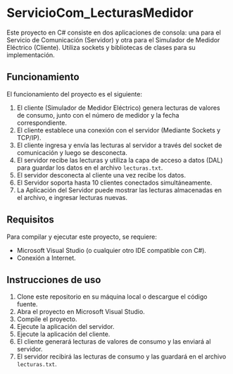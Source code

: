 # ServicioCom_LecturasMedidor

Este proyecto en C# consiste en dos aplicaciones de consola: una para el Servicio de Comunicación (Servidor) y otra para el Simulador de Medidor Eléctrico (Cliente). 
Utiliza sockets y bibliotecas de clases para su implementación.

## Funcionamiento

El funcionamiento del proyecto es el siguiente:

1. El cliente (Simulador de Medidor Eléctrico) genera lecturas de valores de consumo, junto con el número de medidor y la fecha correspondiente.
2. El cliente establece una conexión con el servidor (Mediante Sockets y TCP/IP).
3. El cliente ingresa y envía las lecturas al servidor a través del socket de comunicación y luego se desconecta.
4. El servidor recibe las lecturas y utiliza la capa de acceso a datos (DAL) para guardar los datos en el archivo `lecturas.txt`.
5. El servidor desconecta al cliente una vez recibe los datos.
6. El Servidor soporta hasta 10 clientes conectados simultáneamente.
7. La Aplicación del Servidor puede mostrar las lecturas almacenadas en el archivo, e ingresar lecturas nuevas.

## Requisitos

Para compilar y ejecutar este proyecto, se requiere:

- Microsoft Visual Studio (o cualquier otro IDE compatible con C#).
- Conexión a Internet.

## Instrucciones de uso

1. Clone este repositorio en su máquina local o descargue el código fuente.
2. Abra el proyecto en Microsoft Visual Studio.
3. Compile el proyecto.
4. Ejecute la aplicación del servidor.
5. Ejecute la aplicación del cliente.
6. El cliente generará lecturas de valores de consumo y las enviará al servidor.
7. El servidor recibirá las lecturas de consumo y las guardará en el archivo `lecturas.txt`.
